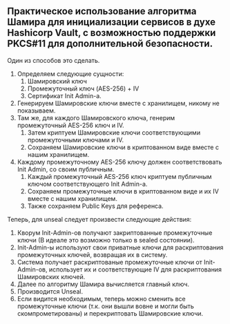 Практическое использование алгоритма Шамира для инициализации сервисов в духе Hashiсorp Vault, с возможностью поддержки PKCS#11 для дополнительной безопасности.
---
Один из способов это сделать.

1. Определяем следующие сущности:
   1. Шамировский ключ
   2. Промежуточный ключ (AES-256) + IV
   3. Сертификат Init Admin-а.
2. Генерируем Шамировские ключи вместе с хранилищем, никому не показываем.
3. Там же, для каждого Шамировского ключа, генерим промежуточный AES-256 ключ и IV.
   1. Затем криптуем Шамировские ключи соответствующими промежуточными ключами и IV.
   2. Сохраняем Шамировские ключи в криптованном виде вместе с нашим хранилищем.
4. Каждому промежуточному AES-256 ключу должен соответствовать Init Admin, со своим публичным.
   1. Каждый промежуточный AES-256 ключ криптуем публичным ключом соответствующего Init Admin-а.
   2. Сохраняем промежуточные ключи в криптованном виде и их IV вместе с нашим хранилищем.
   3. Также сохраняем Public Keys для референса.

Теперь, для unseal следует произвести следующие действия:

1. Кворум Init-Admin-ов получают закриптованные промежуточные ключи (В идеале это возможно только в sealed состоянии).
2. Init-Admin-ы используют свои приватные ключи для раскриптования промежуточных ключей, возвращая их в систему.
3. Система получает раскриптованые промежуточные ключи от Init-Admin-ов, использует их и соответствующие IV для раскриптования Шамировских ключей.
4. Далее по алгоритму Шамира вычисляется главный ключ.
5. Производится Unseal.
6. Если видится необходимым, теперь можно сменить все промежуточные ключи (т.к. они вышли вовне и могли быть скомпрометированы) и перекриптовать Шамировские ключи.
